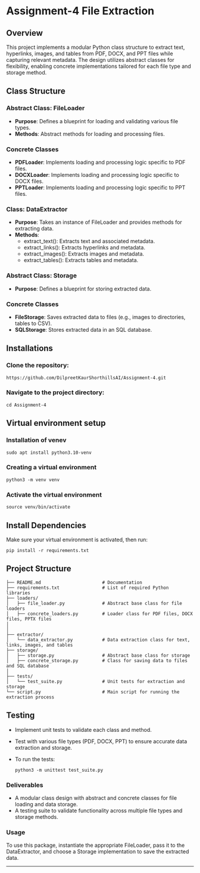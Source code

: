 # Assignment-4 File Extraction

## Overview

This project implements a modular Python class structure to extract text, hyperlinks, images, and tables from PDF, DOCX, and PPT files while capturing relevant metadata. The design utilizes abstract classes for flexibility, enabling concrete implementations tailored for each file type and storage method.

## Class Structure

### Abstract Class: FileLoader

- **Purpose**: Defines a blueprint for loading and validating various file types.
- **Methods**: Abstract methods for loading and processing files.

### Concrete Classes

- **PDFLoader**: Implements loading and processing logic specific to PDF files.
- **DOCXLoader**: Implements loading and processing logic specific to DOCX files.
- **PPTLoader**: Implements loading and processing logic specific to PPT files.

### Class: DataExtractor

- **Purpose**: Takes an instance of FileLoader and provides methods for extracting data.
- **Methods**:
  - extract_text(): Extracts text and associated metadata.
  - extract_links(): Extracts hyperlinks and metadata.
  - extract_images(): Extracts images and metadata.
  - extract_tables(): Extracts tables and metadata.

### Abstract Class: Storage

- **Purpose**: Defines a blueprint for storing extracted data.
  
### Concrete Classes

- **FileStorage**: Saves extracted data to files (e.g., images to directories, tables to CSV).
- **SQLStorage**: Stores extracted data in an SQL database.

 ## Installations

### Clone the repository:

```
https://github.com/DilpreetKaurShorthillsAI/Assignment-4.git
```

### Navigate to the project directory:

```
cd Assignment-4
```

## Virtual environment setup

### Installation of venev

```
sudo apt install python3.10-venv
```

### Creating a virtual environment

```
python3 -m venv venv
```

### Activate the virtual environment

```
source venv/bin/activate
```
## Install Dependencies

Make sure your virtual environment is activated, then run:

```
pip install -r requirements.txt
```
## **Project Structure**
 
```
├── README.md                       # Documentation
├── requirements.txt                # List of required Python libraries
├── loaders/
│   ├── file_loader.py              # Abstract base class for file loaders
│   ├── concrete_loaders.py         # Loader class for PDF files, DOCX files, PPTX files
│
│   
├── extractor/
│   └── data_extractor.py           # Data extraction class for text, links, images, and tables
├── storage/
│   ├── storage.py                  # Abstract base class for storage
│   ├── concrete_storage.py         # Class for saving data to files and SQL database
│ 
├── tests/
│   └── test_suite.py               # Unit tests for extraction and storage
└── script.py                       # Main script for running the extraction process
```

## Testing

- Implement unit tests to validate each class and method.
- Test with various file types (PDF, DOCX, PPT) to ensure accurate data extraction and storage.
- To run the tests:
  
  ```
  python3 -m unittest test_suite.py

### Deliverables

- A modular class design with abstract and concrete classes for file loading and data storage.
- A testing suite to validate functionality across multiple file types and storage methods.

### Usage

To use this package, instantiate the appropriate FileLoader, pass it to the DataExtractor, and choose a Storage implementation to save the extracted data.

---

